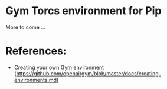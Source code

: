 # Gym Torcs environment for Pip

More to come ...


# References:
- Creating your own Gym environment (https://github.com/openai/gym/blob/master/docs/creating-environments.md)
